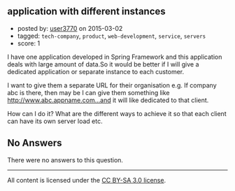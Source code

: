 ## application with different instances

- posted by: [user3770](https://stackexchange.com/users/5869587/user3770) on 2015-03-02
- tagged: `tech-company`, `product`, `web-development`, `service`, `servers`
- score: 1

I have one application developed in Spring Framework and this application deals with large amount of data.So it would be better if I will give a dedicated application or separate instance to each customer.

I want to give them a separate URL for their organisation e.g. 
If company abc is there, then may be I can give them something like http://www.abc.appname.com...and it will like dedicated to that client. 

How can I do it? What are the different ways to achieve it so that each client can have its own server load etc.



## No Answers

There were no answers to this question.


---

All content is licensed under the [CC BY-SA 3.0 license](https://creativecommons.org/licenses/by-sa/3.0/).
